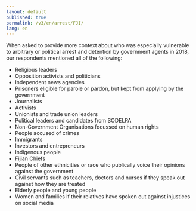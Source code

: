 ```yaml
---
layout: default
published: true
permalink: /v3/en/arrest/FJI/
lang: en
---
```


When asked to provide more context about who was especially vulnerable to arbitrary or political arrest and detention by government agents in 2018, our respondents mentioned all of the following:
-	Religious leaders
-	Opposition activists and politicians
-	Independent news agencies
-	Prisoners eligible for parole or pardon, but kept from applying by the government
-	Journalists
-	Activists
-	Unionists and trade union leaders
-	Political leaders and candidates from SODELPA
-	Non-Government Organisations focussed on human rights
-	People accused of crimes
-	Immigrants
-	Investors and entrepreneurs
-	Indigenous people
-	Fijian Chiefs
-	People of other ethnicities or race who publically voice their opinions against the government
-	Civil servants such as teachers, doctors and nurses if they speak out against how they are treated
-	Elderly people and young people
-	Women and families if their relatives have spoken out against injustices on social media

